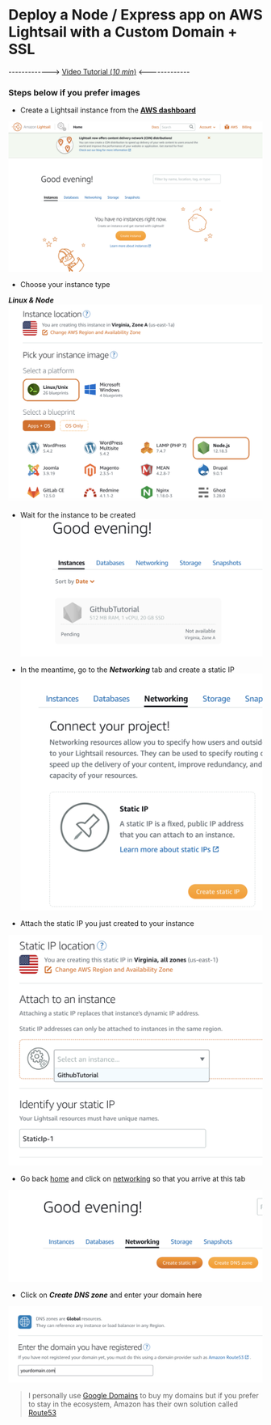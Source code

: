 # Deploy a Node / Express app on AWS Lightsail with a Custom Domain + SSL

-------------> [Video Tutorial (_10 min_)](https://www.youtube.com/watch?v=rtshCulV2hk) <-------------

### Steps below if you prefer images

- Create a Lightsail instance from the **[AWS dashboard](https://lightsail.aws.amazon.com/ls/webapp/home/instances)**

![Dashboard Image](images/dash1.png)

- Choose your instance type

**_Linux & Node_**
![Instance type](images/instanceType.png)

- Wait for the instance to be created
  ![Wait](images/waiting.png)

- In the meantime, go to the **_Networking_** tab and create a static IP
  ![Static](images/static.png)

- Attach the static IP you just created to your instance

![attachIP](images/attachIP.png)

- Go back [home](https://lightsail.aws.amazon.com/ls/webapp/home/instances) and click on [networking](https://lightsail.aws.amazon.com/ls/webapp/home/networking) so that you arrive at this tab

![networktab](images/networking.png)

- Click on **_Create DNS zone_** and enter your domain here

![domain](images/domain.png)

> I personally use [Google Domains](https://domains.google.com/registrar/) to buy my domains but if you prefer to stay in the ecosystem, Amazon has their own solution called [Route53](https://aws.amazon.com/route53/)
